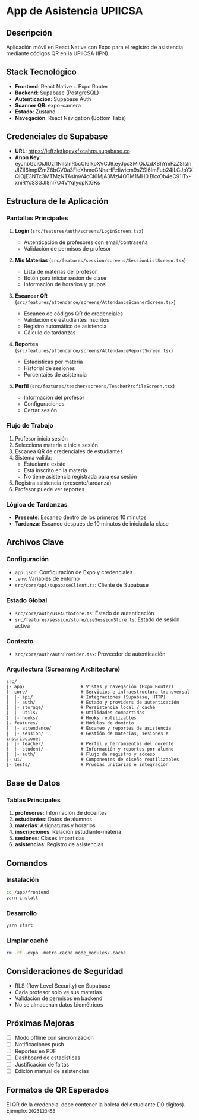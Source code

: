 # App de Asistencia UPIICSA

## Descripción
Aplicación móvil en React Native con Expo para el registro de asistencia mediante códigos QR en la UPIICSA (IPN).

## Stack Tecnológico
- **Frontend**: React Native + Expo Router
- **Backend**: Supabase (PostgreSQL)
- **Autenticación**: Supabase Auth
- **Scanner QR**: expo-camera
- **Estado**: Zustand
- **Navegación**: React Navigation (Bottom Tabs)

## Credenciales de Supabase
- **URL**: https://jeffzletkqeyxfxcahqs.supabase.co
- **Anon Key**: eyJhbGciOiJIUzI1NiIsInR5cCI6IkpXVCJ9.eyJpc3MiOiJzdXBhYmFzZSIsInJlZiI6ImplZmZ6bGV0a3FleXhmeGNhaHFzIiwicm9sZSI6ImFub24iLCJpYXQiOjE3NTc3MTMzNTAsImV4cCI6MjA3MzI4OTM1MH0.BkxOb4eC91lTx-xniRYcSSGJI8nl7O4VYqIyopKtGKs

## Estructura de la Aplicación

### Pantallas Principales
1. **Login** (`src/features/auth/screens/LoginScreen.tsx`)
   - Autenticación de profesores con email/contraseña
   - Validación de permisos de profesor
   
2. **Mis Materias** (`src/features/session/screens/SessionListScreen.tsx`)
   - Lista de materias del profesor
   - Botón para iniciar sesión de clase
   - Información de horarios y grupos

3. **Escanear QR** (`src/features/attendance/screens/AttendanceScannerScreen.tsx`)
   - Escaneo de códigos QR de credenciales
   - Validación de estudiantes inscritos
   - Registro automático de asistencia
   - Cálculo de tardanzas

4. **Reportes** (`src/features/attendance/screens/AttendanceReportScreen.tsx`)
   - Estadísticas por materia
   - Historial de sesiones
   - Porcentajes de asistencia

5. **Perfil** (`src/features/teacher/screens/TeacherProfileScreen.tsx`)
   - Información del profesor
   - Configuraciones
   - Cerrar sesión

### Flujo de Trabajo
1. Profesor inicia sesión
2. Selecciona materia e inicia sesión
3. Escanea QR de credenciales de estudiantes
4. Sistema valida:
   - Estudiante existe
   - Está inscrito en la materia
   - No tiene asistencia registrada para esa sesión
5. Registra asistencia (presente/tardanza)
6. Profesor puede ver reportes

### Lógica de Tardanzas
- **Presente**: Escaneo dentro de los primeros 10 minutos
- **Tardanza**: Escaneo después de 10 minutos de iniciada la clase

## Archivos Clave

### Configuración
- `app.json`: Configuración de Expo y credenciales
- `.env`: Variables de entorno
- `src/core/api/supabaseClient.ts`: Cliente de Supabase

### Estado Global
- `src/core/auth/useAuthStore.ts`: Estado de autenticación
- `src/features/session/store/useSessionStore.ts`: Estado de sesión activa

### Contexto
- `src/core/auth/AuthProvider.tsx`: Proveedor de autenticación

### Arquitectura (Screaming Architecture)
```
src/
|- app/                     # Vistas y navegación (Expo Router)
|- core/                    # Servicios e infraestructura transversal
|  |- api/                  # Integraciones (Supabase, HTTP)
|  |- auth/                 # Estado y providers de autenticación
|  |- storage/              # Persistencia local / caché
|  |- utils/                # Utilidades compartidas
|  |- hooks/                # Hooks reutilizables
|- features/                # Módulos de dominio
|  |- attendance/           # Escaneo y reportes de asistencia
|  |- session/              # Gestión de materias, sesiones e inscripciones
|  |- teacher/              # Perfil y herramientas del docente
|  |- student/              # Información y reportes por alumno
|  |- auth/                 # Flujo de registro y acceso
|- ui/                      # Componentes de diseño reutilizables
|- tests/                   # Pruebas unitarias e integración
```

## Base de Datos

### Tablas Principales
1. **profesores**: Información de docentes
2. **estudiantes**: Datos de alumnos
3. **materias**: Asignaturas y horarios
4. **inscripciones**: Relación estudiante-materia
5. **sesiones**: Clases impartidas
6. **asistencias**: Registro de asistencias

## Comandos

### Instalación
```bash
cd /app/frontend
yarn install
```

### Desarrollo
```bash
yarn start
```

### Limpiar caché
```bash
rm -rf .expo .metro-cache node_modules/.cache
```

## Consideraciones de Seguridad
- RLS (Row Level Security) en Supabase
- Cada profesor solo ve sus materias
- Validación de permisos en backend
- No se almacenan datos biométricos

## Próximas Mejoras
- [ ] Modo offline con sincronización
- [ ] Notificaciones push
- [ ] Reportes en PDF
- [ ] Dashboard de estadísticas
- [ ] Justificación de faltas
- [ ] Edición manual de asistencias

##  Formatos de QR Esperados
El QR de la credencial debe contener la boleta del estudiante (10 dígitos).
Ejemplo: `2023123456`
